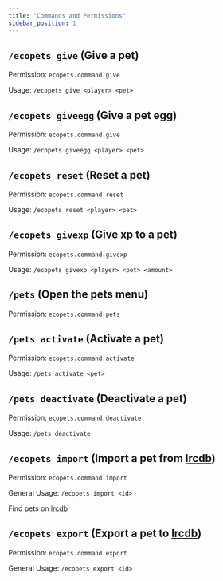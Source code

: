 ```yaml
---
title: "Commands and Permissions"
sidebar_position: 1
---
```


## `/ecopets give` (Give a pet)
Permission: `ecopets.command.give`

Usage: `/ecopets give <player> <pet>`

## `/ecopets giveegg` (Give a pet egg)
Permission: `ecopets.command.give`

Usage: `/ecopets giveegg <player> <pet>`

## `/ecopets reset` (Reset a pet)
Permission: `ecopets.command.reset`

Usage: `/ecopets reset <player> <pet>`

## `/ecopets givexp` (Give xp to a pet)
Permission: `ecopets.command.givexp`

Usage: `/ecopets givexp <player> <pet> <amount>`

## `/pets` (Open the pets menu)
Permission: `ecopets.command.pets`

## `/pets activate` (Activate a pet)
Permission: `ecopets.command.activate`

Usage: `/pets activate <pet>`

## `/pets deactivate` (Deactivate a pet)
Permission: `ecopets.command.deactivate`

Usage: `/pets deactivate`

## `/ecopets import` (Import a pet from [lrcdb](https://lrcdb.auxilor.io/))
Permission: `ecopets.command.import`

General Usage: `/ecopets import <id>`

Find pets on [lrcdb](https://lrcdb.auxilor.io/)

## `/ecopets export` (Export a pet to [lrcdb](https://lrcdb.auxilor.io/))
Permission: `ecopets.command.export`

General Usage: `/ecopets export <id>`